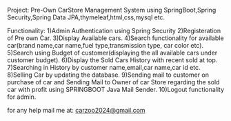Project: Pre-Own CarStore Management System using SpringBoot,Spring Security,Spring Data JPA,thymeleaf,html,css,mysql etc.

Functionality:
1)Admin Authentication using Spring Security
2)Registeration of Pre own Car.
3)Display Available cars.
4)Search functionality for available car(brand name,car name,fuel type,transmission type, car color etc).
5)Search using Budget of customer(displaying the all available cars under customer budget).
6)Display the Sold Cars History with recent sold at top.
7)Searching in History by customer name,email,car name,car id etc.
8)Selling Car by updating the database.
9)Sending mail to customer on purchase of car and Sending Mail to Owner of car Store regarding the sold car with profit using SPRINGBOOT Java Mail Sender.
10)Logout functionality for admin.


for any help mail me at:
carzoo2024@gmail.com

